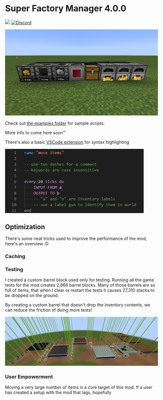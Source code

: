 # Super Factory Manager 4.0.0

[![](https://cf.way2muchnoise.eu/full_306935_downloads.svg)](https://www.curseforge.com/minecraft/mc-mods/super-factory-manager) [![Discord](https://img.shields.io/discord/967118679370264627.svg?colorB=7289DA&logo=data:image/png)](https://discord.gg/5mbUY3mu6m)

![image](media/banner.png)

Check out [the examples folder](./examples) for sample scripts.

More info to come here soon™

There's also a basic [VSCode extension](https://marketplace.visualstudio.com/items?itemName=TeamDman.super-factory-manager-language) for syntax highlighting

![](media/vscode%20syntax.png)

## Optimization

There's some neat tricks used to improve the performance of the mod, here's an overview :D

### Caching

### Testing

I created a custom barrel block used only for testing. Running all the game tests for the mod creates 2,866 barrel
blocks.
Many of those barrels are so full of items, that when I clear or restart the tests it causes 27,310 stacks to be dropped
on the ground.

By creating a custom barrel that doesn't drop the inventory contents, we can reduce the friction of doing more tests!

![tests](media/tests.png)

### User Empowerment

Moving a very large number of items is a core target of this mod. If a user has created a setup with the mod that lags,
hopefully 